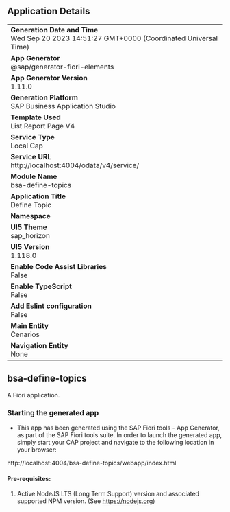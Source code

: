 ## Application Details
|               |
| ------------- |
|**Generation Date and Time**<br>Wed Sep 20 2023 14:51:27 GMT+0000 (Coordinated Universal Time)|
|**App Generator**<br>@sap/generator-fiori-elements|
|**App Generator Version**<br>1.11.0|
|**Generation Platform**<br>SAP Business Application Studio|
|**Template Used**<br>List Report Page V4|
|**Service Type**<br>Local Cap|
|**Service URL**<br>http://localhost:4004/odata/v4/service/
|**Module Name**<br>bsa-define-topics|
|**Application Title**<br>Define Topic|
|**Namespace**<br>|
|**UI5 Theme**<br>sap_horizon|
|**UI5 Version**<br>1.118.0|
|**Enable Code Assist Libraries**<br>False|
|**Enable TypeScript**<br>False|
|**Add Eslint configuration**<br>False|
|**Main Entity**<br>Cenarios|
|**Navigation Entity**<br>None|

## bsa-define-topics

A Fiori application.

### Starting the generated app

-   This app has been generated using the SAP Fiori tools - App Generator, as part of the SAP Fiori tools suite.  In order to launch the generated app, simply start your CAP project and navigate to the following location in your browser:

http://localhost:4004/bsa-define-topics/webapp/index.html

#### Pre-requisites:

1. Active NodeJS LTS (Long Term Support) version and associated supported NPM version.  (See https://nodejs.org)


